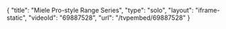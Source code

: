 {
    "title": "Miele Pro-style Range Series",
    "type": "solo",
    "layout": "iframe-static",
    "videoId": "69887528",
    "url": "\/tvpembed\/69887528"
}